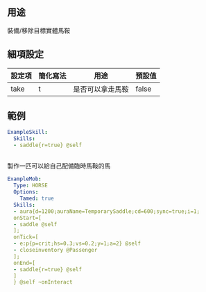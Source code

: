 ## 用途
裝備/移除目標實體馬鞍


## 細項設定

| 設定項 | 簡化寫法 | 用途 | 預設值 |
|----------------|-----------------|----------------------------------------------------|---------------|
| take   | t | 是否可以拿走馬鞍| false |


## 範例

```yml
ExampleSkill:
  Skills:
  - saddle{r=true} @self
```

##

製作一匹可以給自己配備臨時馬鞍的馬

```yml
ExampleMob:
  Type: HORSE
  Options:
    Tamed: true
  Skills:
  - aura{d=1200;auraName=TemporarySaddle;cd=600;sync=true;i=1;
  onStart=[
  - saddle @self
  ];
  onTick=[
  - e:p{p=crit;hs=0.3;vs=0.2;y=1;a=2} @self
  - closeinventory @Passenger
  ];
  onEnd=[
  - saddle{r=true} @self
  ]
  } @self ~onInteract
```